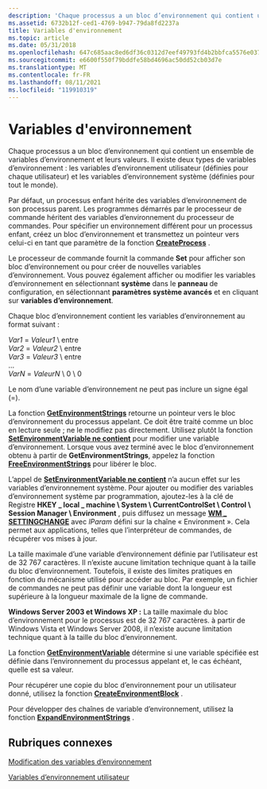 ```yaml
---
description: 'Chaque processus a un bloc d’environnement qui contient un ensemble de variables d’environnement et leurs valeurs. Il existe deux types de variables d’environnement : les variables d’environnement utilisateur (définies pour chaque utilisateur) et les variables d’environnement système (définies pour tout le monde).'
ms.assetid: 6732b12f-ced1-4769-b947-79da8fd2237a
title: Variables d'environnement
ms.topic: article
ms.date: 05/31/2018
ms.openlocfilehash: 647c685aac8ed6df36c0312d7eef49793fd4b2bbfca5576e0377e59da31dd777
ms.sourcegitcommit: e6600f550f79bddfe58bd4696ac50dd52cb03d7e
ms.translationtype: MT
ms.contentlocale: fr-FR
ms.lasthandoff: 08/11/2021
ms.locfileid: "119910319"
---
```

# <a name="environment-variables"></a>Variables d'environnement

Chaque processus a un bloc d’environnement qui contient un ensemble de variables d’environnement et leurs valeurs. Il existe deux types de variables d’environnement : les variables d’environnement utilisateur (définies pour chaque utilisateur) et les variables d’environnement système (définies pour tout le monde).

Par défaut, un processus enfant hérite des variables d’environnement de son processus parent. Les programmes démarrés par le processeur de commande héritent des variables d’environnement du processeur de commandes. Pour spécifier un environnement différent pour un processus enfant, créez un bloc d’environnement et transmettez un pointeur vers celui-ci en tant que paramètre de la fonction [**CreateProcess**](/windows/win32/api/processthreadsapi/nf-processthreadsapi-createprocessa) .

Le processeur de commande fournit la commande **Set** pour afficher son bloc d’environnement ou pour créer de nouvelles variables d’environnement. Vous pouvez également afficher ou modifier les variables d’environnement en sélectionnant **système** dans le **panneau** de configuration, en sélectionnant **paramètres système avancés** et en cliquant sur **variables d’environnement**.

Chaque bloc d’environnement contient les variables d’environnement au format suivant :<dl> *Var1* = *Valeur1* \\ entre  
*Var2* = *Valeur2* \\ entre  
*Var3* = *Valeur3* \\ entre  
...  
*VarN* = *ValeurN* \\ 0 \\ 0  
</dl>

Le nom d’une variable d’environnement ne peut pas inclure un signe égal (=).

La fonction [**GetEnvironmentStrings**](/windows/win32/api/processenv/nf-processenv-getenvironmentstrings) retourne un pointeur vers le bloc d’environnement du processus appelant. Ce doit être traité comme un bloc en lecture seule ; ne le modifiez pas directement. Utilisez plutôt la fonction [**SetEnvironmentVariable ne contient**](/windows/desktop/api/WinBase/nf-winbase-setenvironmentvariable) pour modifier une variable d’environnement. Lorsque vous avez terminé avec le bloc d’environnement obtenu à partir de **GetEnvironmentStrings**, appelez la fonction [**FreeEnvironmentStrings**](/windows/win32/api/processenv/nf-processenv-freeenvironmentstringsa) pour libérer le bloc.

L’appel de [**SetEnvironmentVariable ne contient**](/windows/desktop/api/WinBase/nf-winbase-setenvironmentvariable) n’a aucun effet sur les variables d’environnement système. Pour ajouter ou modifier des variables d’environnement système par programmation, ajoutez-les à la clé de Registre **HKEY \_ local \_ machine \\ System \\ CurrentControlSet \\ Control \\ Session Manager \\ Environment** , puis diffusez un message [**WM \_ SETTINGCHANGE**](/windows/desktop/winmsg/wm-settingchange) avec *lParam* défini sur la chaîne « Environment ». Cela permet aux applications, telles que l’interpréteur de commandes, de récupérer vos mises à jour.

La taille maximale d’une variable d’environnement définie par l’utilisateur est de 32 767 caractères. Il n’existe aucune limitation technique quant à la taille du bloc d’environnement. Toutefois, il existe des limites pratiques en fonction du mécanisme utilisé pour accéder au bloc. Par exemple, un fichier de commandes ne peut pas définir une variable dont la longueur est supérieure à la longueur maximale de la ligne de commande.

**Windows Server 2003 et Windows XP :** La taille maximale du bloc d’environnement pour le processus est de 32 767 caractères. à partir de Windows Vista et Windows Server 2008, il n’existe aucune limitation technique quant à la taille du bloc d’environnement.

La fonction [**GetEnvironmentVariable**](/windows/desktop/api/WinBase/nf-winbase-getenvironmentvariable) détermine si une variable spécifiée est définie dans l’environnement du processus appelant et, le cas échéant, quelle est sa valeur.

Pour récupérer une copie du bloc d’environnement pour un utilisateur donné, utilisez la fonction [**CreateEnvironmentBlock**](/windows/win32/api/userenv/nf-userenv-createenvironmentblock) .

Pour développer des chaînes de variable d’environnement, utilisez la fonction [**ExpandEnvironmentStrings**](/windows/desktop/api/processenv/nf-processenv-expandenvironmentstringsa) .

## <a name="related-topics"></a>Rubriques connexes

<dl> <dt>

[Modification des variables d’environnement](changing-environment-variables.md)
</dt> <dt>

[Variables d’environnement utilisateur](../shell/user-environment-variables.md)
</dt> </dl>

 

 
